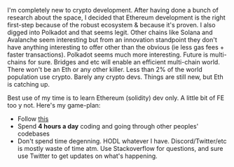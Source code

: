 I'm completely new to crypto development. After having done a bunch of research about the space, I decided that Ethereum development is the right first-step because of the robust ecosystem & because it's proven. I also digged into Polkadot and that seems legit. Other chains like Solana and Avalanche seem interesting but from an innovation standpoint they don't have anything interesting to offer other than the obvious (ie less gas fees + faster transactions). Polkadot seems much more interesting. Future is multi-chains for sure. Bridges and etc will enable an efficient multi-chain world. There won't be an Eth or any other killer. Less than 2% of the world population use crypto. Barely any crypto devs. Things are still new, but Eth is catching up.

Best use of my time is to learn Ethereum (solidity) dev only. A little bit of FE too y not. Here's my game-plan:

- Follow [this](https://docs.scaffoldeth.io/scaffold-eth/)
- Spend **4 hours a day** coding and going through other peoples' codebases
- Don't spend time degenning. HODL whatever I have. Discord/Twitter/etc is mostly waste of time atm. Use Stackoverflow for questions, and sure use Twitter to get updates on what's happening.
